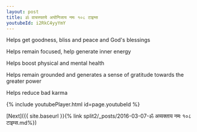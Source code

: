 ```yaml
---
layout: post
title: ॐ वाचस्पतये अयोनिजाय नमः १०८ टाइम्स
youtubeId: i2RkC4yyYmY
---
```

 
 
Helps get goodness, bliss and peace and God's blessings
 
Helps remain focused, help generate inner energy 
 
Helps boost physical and mental health 
 
Helps remain grounded and generates a sense of gratitude towards the greater power 
 
Helps reduce bad karma
 
 
 
 


{% include youtubePlayer.html id=page.youtubeId %}
 
[Next]({{ site.baseurl }}{% link  split2/_posts/2016-03-07-ॐ अव्यक्ताय नमः १०८ टाइम्स.md%})
 
